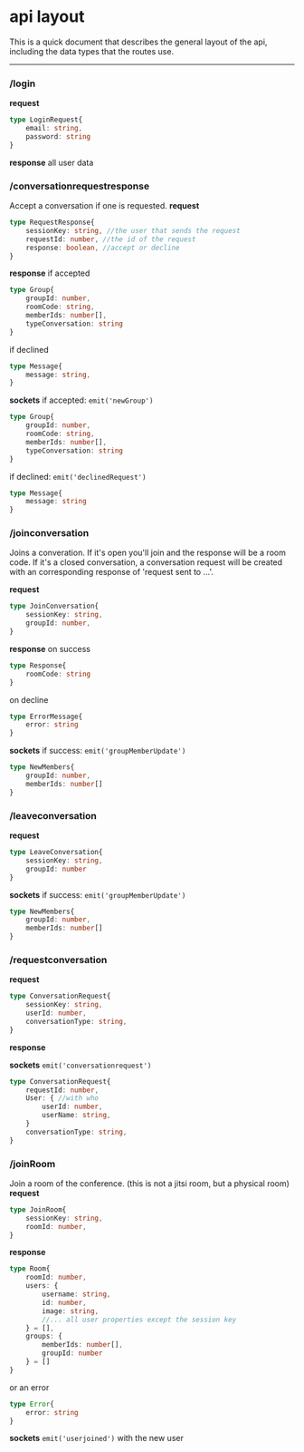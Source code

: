 # api layout

This is a quick document that describes the general layout of the api, including the data types that the routes use.

------------------------------

### /login
**request**
```ts
type LoginRequest{
    email: string,
    password: string
}
```

**response**
all user data


### /conversationrequestresponse

Accept a conversation if one is requested.
**request**
```ts
type RequestResponse{
    sessionKey: string, //the user that sends the request
    requestId: number, //the id of the request
    response: boolean, //accept or decline
}
```

**response**
if accepted
```ts
type Group{
    groupId: number,
    roomCode: string,
    memberIds: number[],
    typeConversation: string
}
```
if declined
```ts
type Message{
    message: string,
}
```

**sockets**
if accepted: `emit('newGroup')`
```ts
type Group{
    groupId: number,
    roomCode: string,
    memberIds: number[],
    typeConversation: string
}
```

if declined: `emit('declinedRequest')`
```ts
type Message{
    message: string
}
```

### /joinconversation
Joins a converation. If it's open you'll join and the response will be a room code. If it's a closed conversation, a conversation request will be created with an corresponding response of 'request sent to ...'.

**request**
```ts
type JoinConversation{
    sessionKey: string,
    groupId: number,
}
```

**response**
on success
```ts
type Response{
    roomCode: string
}
```
on decline
```ts
type ErrorMessage{
    error: string
}
```

**sockets**
if success: `emit('groupMemberUpdate')`
```ts
type NewMembers{
    groupId: number,
    memberIds: number[]
}
```

### /leaveconversation

**request**
```ts
type LeaveConversation{
    sessionKey: string,
    groupId: number
}
```
**sockets**
if success: `emit('groupMemberUpdate')`
```ts
type NewMembers{
    groupId: number,
    memberIds: number[]
}
```

### /requestconversation

**request**
```ts
type ConversationRequest{
    sessionKey: string,
    userId: number,
    conversationType: string,
}
```


**response**

**sockets**
`emit('conversationrequest')`
```ts
type ConversationRequest{
    requestId: number,
    User: { //with who
        userId: number,
        userName: string,
    }
    conversationType: string,
}
```

### /joinRoom
Join a room of the conference. (this is not a jitsi room, but a physical room)
**request**
```ts
type JoinRoom{
    sessionKey: string,
    roomId: number,
}
```

**response**
```ts
type Room{
    roomId: number,
    users: {
        username: string,
        id: number,
        image: string,
        //... all user properties except the session key
    } = [],
    groups: {
        memberIds: number[],
        groupId: number
    } = []
}
```
or an error
```ts
type Error{
    error: string
}
```
**sockets**
`emit('userjoined')` with the new user
